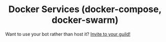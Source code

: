 <h1 align="center">
Docker Services (docker-compose, docker-swarm)

</h1>

Want to use your bot rather than host it? [Invite to your guild!](https://discordapp.com/api/oauth2/authorize?client_id=426722888293548032&permissions=277062404416&scope=bot+applications.commands)
